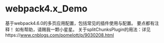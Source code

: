 # webpack4.x_Demo
基于webpack4.6.0的多页应用配置，包括常见的插件使用与配置。
要点都有注释！
如有帮助，请赐我一颗小星星。
关于splitChunksPlugin的用法：详见https://www.cnblogs.com/pomelott/p/9030208.html
